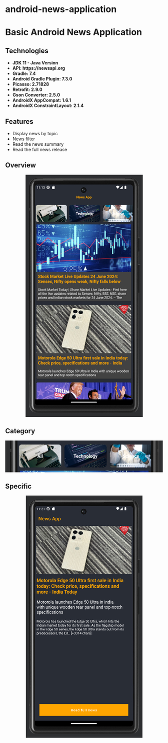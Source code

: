 # android-news-application


<h1>Basic Android News Application</h1>


<h2>Technologies</h2>
<ul>
  <li><b>JDK 11 - Java Version</b></li>
  <li><b>API: https://newsapi.org</b></li>
  
  <li><b>Gradle: 7.4</b></li>
  <li><b>Android Gradle Plugin: 7.3.0</b></li>
  <li><b>Picasso: 2.71828</b></li>
  <li><b>Retrofit: 2.9.0</b></li>
  <li><b>Gson Converter: 2.5.0</b></li>
  <li><b>AndroidX AppCompat: 1.6.1</b></li>
  <li><b> AndroidX ConstraintLayout: 2.1.4</b></li>
 
  
</ul>

<!--Features-->
<h2>Features</h2>
<ul>
  <li>Display news by topic</li>
  <li>News filter</li>
  <li>Read the news summary</li>
  <li>Read the full news release</li>
</ul>


<!--Screenshots (GIFs/PNGs)-->
<h2>Overview</h2>
<p align="center">
  <img src="https://github.com/mtateeminhvu/android-news-application/blob/main/Home.jpg">
</p>

<h2>Category</h2>
<p align="center">
  <img src="https://github.com/mtateeminhvu/android-news-application/blob/main/Category.jpg">
</p>

<h2>Specific</h2>
<p align="center">
  <img src="https://github.com/mtateeminhvu/android-news-application/blob/main/Specific.jpg">
</p>


